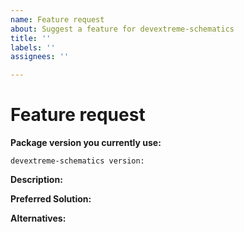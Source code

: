 ```yaml
---
name: Feature request
about: Suggest a feature for devextreme-schematics
title: ''
labels: ''
assignees: ''

---
```


<!-- *****************************************************************************************************
Please look through our Roadmap for future releases (https://js.devexpress.com/Roadmap/) before you submit an issue.
********************************************************************************************************** -->

# Feature request

**Package version you currently use:**

    devextreme-schematics version:

**Description:**
<!-- Describe a problem or missing capability. -->

**Preferred Solution:**
<!-- Describe the solution you would like to see. -->

**Alternatives:**
<!-- If you have considered any alternative solutions or workarounds, describe them. -->
